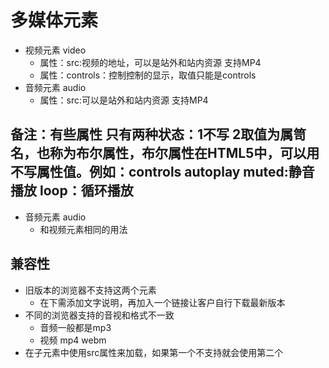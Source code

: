# 多媒体元素
- 视频元素 video
    - 属性：src:视频的地址，可以是站外和站内资源 支持MP4
    - 属性：controls：控制控制的显示，取值只能是controls
- 音频元素 audio
    - 属性：src:可以是站外和站内资源 支持MP4

## 备注：有些属性 只有两种状态：1不写 2取值为属笥名，也称为布尔属性，布尔属性在HTML5中，可以用不写属性值。例如：controls autoplay muted:静音播放 loop：循环播放

- 音频元素 audio
    - 和视频元素相同的用法

## 兼容性
- 旧版本的浏览器不支持这两个元素
    - 在下需添加文字说明，再加入一个链接让客户自行下载最新版本
- 不同的浏览器支持的音视和格式不一致
    - 音频一般都是mp3
    - 视频 mp4 webm
- 在子元素中使用src属性来加载，如果第一个不支持就会使用第二个